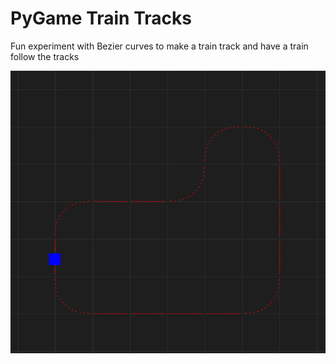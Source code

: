 # PyGame Train Tracks

Fun experiment with Bezier curves to make a train track and have a train follow the tracks 

![alt text](https://github.com/mattleaverton/train-tracks/blob/main/media/train.png "Train Tracks")